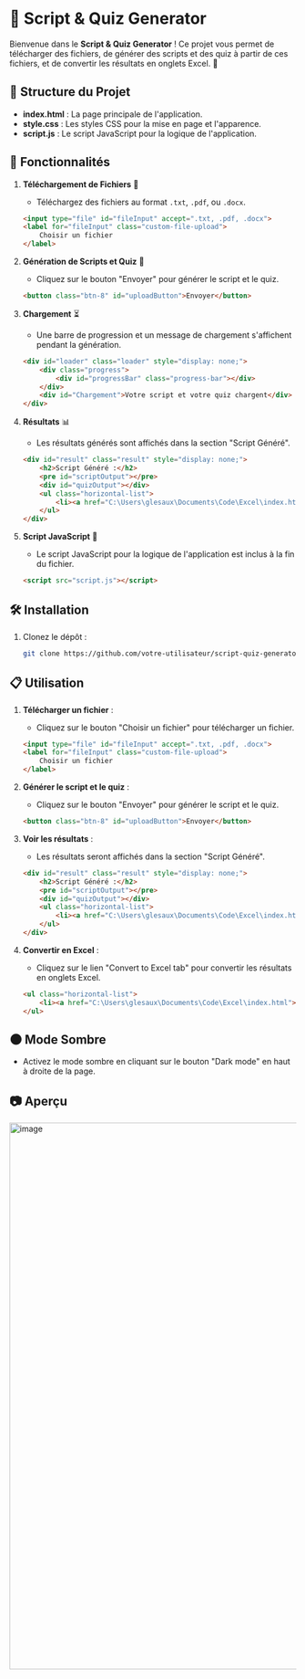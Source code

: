 # 📜 Script & Quiz Generator

Bienvenue dans le **Script & Quiz Generator** ! Ce projet vous permet de télécharger des fichiers, de générer des scripts et des quiz à partir de ces fichiers, et de convertir les résultats en onglets Excel. 🚀

## 📂 Structure du Projet

- **index.html** : La page principale de l'application.
- **style.css** : Les styles CSS pour la mise en page et l'apparence.
- **script.js** : Le script JavaScript pour la logique de l'application.

## 🚀 Fonctionnalités

1. **Téléchargement de Fichiers** 📁
   - Téléchargez des fichiers au format `.txt`, `.pdf`, ou `.docx`.

    ```html
    <input type="file" id="fileInput" accept=".txt, .pdf, .docx">
    <label for="fileInput" class="custom-file-upload">
        Choisir un fichier
    </label>
    ```

2. **Génération de Scripts et Quiz** 📝
   - Cliquez sur le bouton "Envoyer" pour générer le script et le quiz.

    ```html
    <button class="btn-8" id="uploadButton">Envoyer</button>
    ```

3. **Chargement** ⏳
   - Une barre de progression et un message de chargement s'affichent pendant la génération.

    ```html
    <div id="loader" class="loader" style="display: none;">
        <div class="progress">
            <div id="progressBar" class="progress-bar"></div>
        </div>
        <div id="Chargement">Votre script et votre quiz chargent</div>
    </div>
    ```

4. **Résultats** 📊
   - Les résultats générés sont affichés dans la section "Script Généré".

    ```html
    <div id="result" class="result" style="display: none;">
        <h2>Script Généré :</h2>
        <pre id="scriptOutput"></pre> 
        <div id="quizOutput"></div> 
        <ul class="horizontal-list">
            <li><a href="C:\Users\glesaux\Documents\Code\Excel\index.html">Convert to Excel tab</a></li>
        </ul>
    </div>
    ```

5. **Script JavaScript** 📜
   - Le script JavaScript pour la logique de l'application est inclus à la fin du fichier.

    ```html
    <script src="script.js"></script>
    ```

## 🛠️ Installation

1. Clonez le dépôt :
   ```bash
   git clone https://github.com/votre-utilisateur/script-quiz-generator.git
   
## 📋 Utilisation

1. **Télécharger un fichier** :
   - Cliquez sur le bouton "Choisir un fichier" pour télécharger un fichier.

    ```html
    <input type="file" id="fileInput" accept=".txt, .pdf, .docx">
    <label for="fileInput" class="custom-file-upload">
        Choisir un fichier
    </label>
    ```

2. **Générer le script et le quiz** :
   - Cliquez sur le bouton "Envoyer" pour générer le script et le quiz.

    ```html
    <button class="btn-8" id="uploadButton">Envoyer</button>
    ```

3. **Voir les résultats** :
   - Les résultats seront affichés dans la section "Script Généré".

    ```html
    <div id="result" class="result" style="display: none;">
        <h2>Script Généré :</h2>
        <pre id="scriptOutput"></pre> 
        <div id="quizOutput"></div> 
        <ul class="horizontal-list">
            <li><a href="C:\Users\glesaux\Documents\Code\Excel\index.html">Convert to Excel tab</a></li>
        </ul>
    </div>
    ```

4. **Convertir en Excel** :
   - Cliquez sur le lien "Convert to Excel tab" pour convertir les résultats en onglets Excel.

    ```html
    <ul class="horizontal-list">
        <li><a href="C:\Users\glesaux\Documents\Code\Excel\index.html">Convert to Excel tab</a></li>
    </ul>
    ```

## 🌑 Mode Sombre

- Activez le mode sombre en cliquant sur le bouton "Dark mode" en haut à droite de la page.

## 📷 Aperçu

<img width="958" alt="image" src="https://github.com/user-attachments/assets/9bf4cf26-0123-4dfa-9b0d-3a0769cc8ae8">


